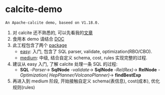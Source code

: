 # calcite-demo

`An Apache-calcite demo, baseed on V1.18.0.`

1. 对 calcite 还不熟悉的, 可以先看我的[文章](https://github.com/user757187977/WorkMark/blob/master/src/mark/calcite.md)
2. 食用本 demo 请结合 [DOC](https://javadoc.io/doc/org.apache.calcite/calcite-core/1.18.0/overview-summary.html)
3. 此工程包含了两个 [package](./src/main/java/com/lishoupeng/calcite)
    * [easy](./src/main/java/com/lishoupeng/calcite/easy): 入门, 包含了 SQL parser, validate, optimization(RBO/CBO).
    * [medium](./src/main/java/com/lishoupeng/calcite/medium): 中级, 结合自定义 schema, cost, rules 实现完整的过程.
4. 建议从 easy 入门, 了解 calcite 处理一条 SQL 的过程:
    * **SQL**  -_Parser_->  **SqlNode**  -_validate_->  **SqlNode**  -_Rel(Rex)_->  **RelNode**  -_Optimization(
      HepPlanner/VolcanoPlanner)_->  **findBestExp**
5. 再进入到 medium 阶段, 开始接触自定义 schema(表信息), cost(成本), 优化规则(rules)